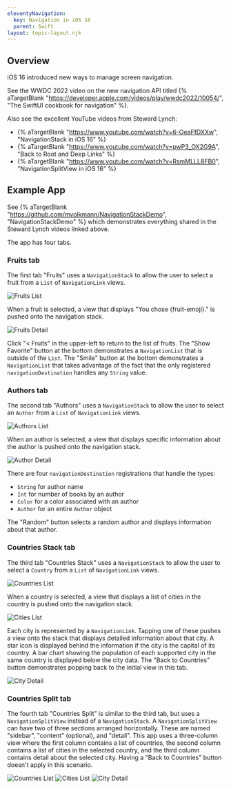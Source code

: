```yaml
---
eleventyNavigation:
  key: Navigation in iOS 16
  parent: Swift
layout: topic-layout.njk
---
```


## Overview

iOS 16 introduced new ways to manage screen navigation.

See the WWDC 2022 video on the new navigation API titled
{% aTargetBlank
"https://developer.apple.com/videos/play/wwdc2022/10054/",
"The SwiftUI cookbook for navigation" %}.

Also see the excellent YouTube videos from Steward Lynch:

- {% aTargetBlank "https://www.youtube.com/watch?v=6-OeaFfDXXw", "NavigationStack in iOS 16" %}
- {% aTargetBlank "https://www.youtube.com/watch?v=pwP3_OX2G9A", "Back to Root and Deep Links" %}
- {% aTargetBlank "https://www.youtube.com/watch?v=RsmMLLL8FB0", "NavigationSplitView in iOS 16" %}

## Example App

See {% aTargetBlank "https://github.com/mvolkmann/NavigationStackDemo",
"NavigationStackDemo" %} which demonstrates everything
shared in the Steward Lynch videos linked above.

The app has four tabs.

### Fruits tab

The first tab "Fruits" uses a `NavigationStack` to allow the user
to select a fruit from a `List` of `NavigationLink` views.

<img alt="Fruits List" src="/blog/assets/swiftui-navigation-01-fruits.png?v={{pkg.version}}">

When a fruit is selected, a view that displays "You chose {fruit-emoji}."
is pushed onto the navigation stack.

<img alt="Fruits Detail" src="/blog/assets/swiftui-navigation-02-fruit.png?v={{pkg.version}}" />

Click "< Fruits" in the upper-left to return to the list of fruits.
The "Show Favorite" button at the bottom demonstrates a `NavigationList`
that is outside of the `List`.
The "Smile" button at the bottom demonstrates a `NavigationList`
that takes advantage of the fact that the only registered
`navigationDestination` handles any `String` value.

### Authors tab

The second tab "Authors" uses a `NavigationStack` to allow the user
to select an `Author` from a `List` of `NavigationLink` views.

<img alt="Authors List" src="/blog/assets/swiftui-navigation-03-authors.png?v={{pkg.version}}" />

When an author is selected, a view that displays specific information
about the author is pushed onto the navigation stack.

<img alt="Author Detail" src="/blog/assets/swiftui-navigation-04-author.png?v={{pkg.version}}" />

There are four `navigationDestination` registrations that handle the types:

- `String` for author name
- `Int` for number of books by an author
- `Color` for a color associated with an author
- `Author` for an entire `Author` object

The "Random" button selects a random author
and displays information about that author.

### Countries Stack tab

The third tab "Countries Stack" uses a `NavigationStack` to allow the user
to select a `Country` from a `List` of `NavigationLink` views.

<img alt="Countries List" src="/blog/assets/swiftui-navigation-05-stack.png?v={{pkg.version}}" />

When a country is selected, a view that displays a list of
cities in the country is pushed onto the navigation stack.

<img alt="Cities List" src="/blog/assets/swiftui-navigation-06-stack.png?v={{pkg.version}}" />

Each city is represented by a `NavigationLink`. Tapping one of these pushes
a view onto the stack that displays detailed information about that city.
A star icon is displayed behind the information
if the city is the capital of its country.
A bar chart showing the population of each supported city in the same country
is displayed below the city data.
The "Back to Countries" button demonstrates popping back to
the initial view in this tab.

<img alt="City Detail" src="/blog/assets/swiftui-navigation-07-stack.png?v={{pkg.version}}" />

### Countries Split tab

The fourth tab "Countries Split" is similar to the third tab,
but uses a `NavigationSplitView` instead of a `NavigationStack`.
A `NavigationSplitView` can have two of three sections arranged horizontally.
These are named "sidebar", "content" (optional), and "detail".
This app uses a three-column view where
the first column contains a list of countries,
the second column contains a list of cities in the selected country,
and the third column contains detail about the selected city.
Having a "Back to Countries" button doesn't apply in this scenario.

<img alt="Countries List" src="/blog/assets/swiftui-navigation-08-split.png?v={{pkg.version}}" />

<img alt="Cities List" src="/blog/assets/swiftui-navigation-09-split.png?v={{pkg.version}}" />

<img alt="City Detail" src="/blog/assets/swiftui-navigation-10-split.png?v={{pkg.version}}" />
